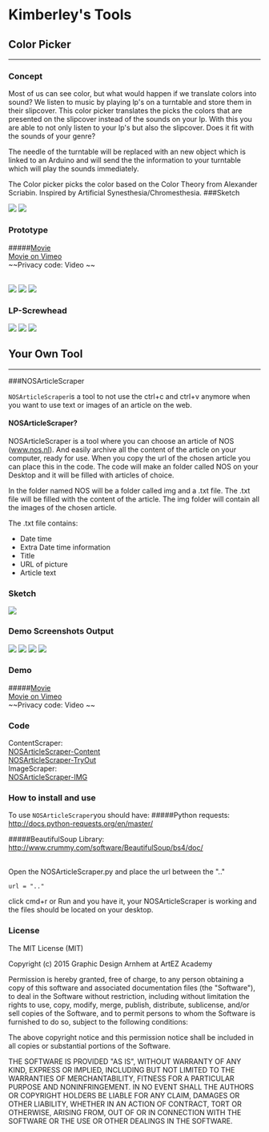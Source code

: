 # Kimberley's Tools

## Color Picker

----
### Concept
Most of us can see color, but what would happen if we translate colors into sound? We listen to music by playing lp's on a turntable and store them in their slipcover. This color picker translates the picks the colors that are presented on the slipcover instead of the sounds on your lp. With this you are able to not only listen to your lp's but also the slipcover. Does it fit with the sounds of your genre?

The needle of the turntable will be replaced with an new object which is linked to an Arduino and will send the the information to your turntable which will play the sounds immediately. 

The Color picker picks the color based on the Color Theory from Alexander Scriabin. Inspired by Artificial Synesthesia/Chromesthesia.
###Sketch

![](Pictures/Sketch-01.jpg)
![](Pictures/Sketch-02.jpg)

### Prototype

#####[Movie](Sketch-03.mov)
<br>
[Movie on Vimeo](https://vimeo.com/154961098)
<br>
~~Privacy code: Video ~~
<br>
<br>

![](Pictures/Moviepreview1.jpg)
![](Pictures/Moviepreview.jpg)
![](Pictures/Moviepreview2.jpg)
### LP-Screwhead
![](Pictures/LP-Screw.jpg)
![](Pictures/LP-Screw2.jpg)
![](Pictures/LP-Screw3.jpg)


## Your Own Tool
----

###NOSArticleScraper

`NOSArticleScraper`is a tool to not use the ctrl+c and ctrl+v anymore when you want to use text or images of an article on the web. 

#### NOSArticleScraper?

NOSArticleScraper is a tool where you can choose an article of NOS (www.nos.nl). And easily archive all the content of the article on your computer, ready for use. When you copy the url of the chosen article you can place this in the code. The code will make an folder called NOS on your Desktop and it will be filled with articles of choice. 

In the folder named NOS will be a folder called img and a .txt file. The .txt file will be filled with the content of the article. The img folder will contain all the images of the chosen article. 

The .txt file contains: 

- Date time
- Extra Date time information
- Title 
- URL of picture
- Article text



### Sketch
![](Pictures/Sketch-Scraper.jpg)


### Demo Screenshots Output
![](Pictures/Screenshot4.jpg)
![](Pictures/Screenshot3.jpg)
![](Pictures/Screenshot2.jpg)
![](Pictures/Screenshot1.jpg)


### Demo
#####[Movie](Sketch-03.mov)
<br>
[Movie on Vimeo](https://vimeo.com/154961098)
<br>
~~Privacy code: Video ~~

### Code

ContentScraper:  
[NOSArticleScraper-Content](Code/NOSArticleScraper-Content.py)<br>
[NOSArticleScraper-TryOut](Code/NOSArticleScraper-ContentTryOut.py)<br>
ImageScraper: <br>
[NOSArticleScraper-IMG](Code/NOSArticleScraper-IMG.py)<br>

### How to install and use
To use `NOSArticleScraper`you should have:
#####Python requests: 
http://docs.python-requests.org/en/master/

#####BeautifulSoup Library: 
http://www.crummy.com/software/BeautifulSoup/bs4/doc/


<br>
Open the NOSArticleScraper.py and place the url between the ".."


```
url = ".."
```
 
click cmd+r or Run and you have it, your NOSArticleScraper is working and the files should be located on your desktop. 

### License
The MIT License (MIT)

Copyright (c) 2015 Graphic Design Arnhem at ArtEZ Academy

Permission is hereby granted, free of charge, to any person obtaining a copy
of this software and associated documentation files (the "Software"), to deal
in the Software without restriction, including without limitation the rights
to use, copy, modify, merge, publish, distribute, sublicense, and/or sell
copies of the Software, and to permit persons to whom the Software is
furnished to do so, subject to the following conditions:

The above copyright notice and this permission notice shall be included in all
copies or substantial portions of the Software.

THE SOFTWARE IS PROVIDED "AS IS", WITHOUT WARRANTY OF ANY KIND, EXPRESS OR
IMPLIED, INCLUDING BUT NOT LIMITED TO THE WARRANTIES OF MERCHANTABILITY,
FITNESS FOR A PARTICULAR PURPOSE AND NONINFRINGEMENT. IN NO EVENT SHALL THE
AUTHORS OR COPYRIGHT HOLDERS BE LIABLE FOR ANY CLAIM, DAMAGES OR OTHER
LIABILITY, WHETHER IN AN ACTION OF CONTRACT, TORT OR OTHERWISE, ARISING FROM,
OUT OF OR IN CONNECTION WITH THE SOFTWARE OR THE USE OR OTHER DEALINGS IN THE
SOFTWARE.

